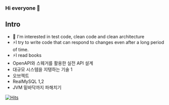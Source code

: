 ### Hi everyone 👋
## Intro 
- 🤔 I'm interested in test code, clean code and clean architecture
- ⚡I try to write code that can respond to changes even after a long period of time.
- ⚡I read books
- OpenAPI와 스웨거를 활용한 실전 API 설계
- 대규모 시스템을 지탱하는 기술 1
- 오브젝트
- RealMySQL 1,2
- JVM 밑바닥까지 파해치기
<!--
**Gyuchool/Gyuchool** is a ✨ _special_ ✨ repository because its `README.md` (this file) appears on your GitHub profile.

Here are some ideas to get you started:

- 🔭 I’m currently working on server

- 👯 I’m looking to collaborate on ...
- 🤔 I’m looking for help with ...
- 💬 Ask me about ...
- 📫 How to reach me: ...
- 😄 Pronouns: ...
- ⚡ Fun fact: ...
-->
[![Hits](https://hits.seeyoufarm.com/api/count/incr/badge.svg?url=https%3A%2F%2Fgithub.com%2FGyuchool&count_bg=%2379C83D&title_bg=%23555555&icon=evernote.svg&icon_color=%23E7E7E7&title=hits&edge_flat=false)](https://hits.seeyoufarm.com)
